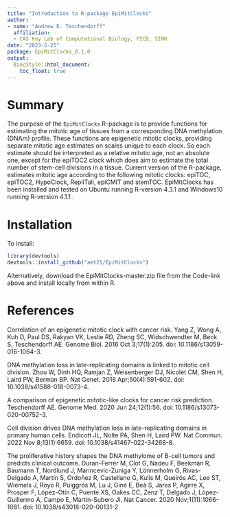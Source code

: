 ```yaml
---
title: "Introduction to R-package EpiMitClocks"
author:
- name: "Andrew E. Teschendorff"
  affiliation: 
  - CAS Key Lab of Computational Biology, PICB, SINH
date: "2023-5-25"
package: EpiMitClocks_0.1.0
output:
  BiocStyle::html_document:
    toc_float: true
---
```

  


# Summary

The purpose of the `EpiMitClocks` R-package is to provide functions for estimating the mitotic age of tissues from a corresponding DNA methylation (DNAm) profile. These functions are epigenetic mitotic clocks, providing separate mitotic age estimates on scales unique to each clock. So each estimate should be interpreted as a relative mitotic age, not an absolute one, except for the epiTOC2 clock which does aim to estimate the total number of stem-cell divisions in a tissue. Current version of the R-package, estimates mitotic age according to the following mitotic clocks: epiTOC, epiTOC2, HypoClock, RepliTali, epiCMIT and stemTOC. EpiMitClocks has been installed and tested on Ubuntu running R-version 4.3.1 and Windows10 running R-version 4.1.1 .

# Installation

To install:

```r
library(devtools)
devtools::install_github("aet21/EpiMitClocks")
```
Alternatively, download the EpiMitClocks-master.zip file from the Code-link above and
install locally from within R.

# References

Correlation of an epigenetic mitotic clock with cancer risk. Yang Z, Wong A, Kuh D, Paul DS, Rakyan VK, Leslie RD, Zheng SC, Widschwendter M, Beck S, Teschendorff AE. Genome Biol. 2016 Oct 3;17(1):205. doi: 10.1186/s13059-016-1064-3.

DNA methylation loss in late-replicating domains is linked to mitotic cell division. Zhou W, Dinh HQ, Ramjan Z, Weisenberger DJ, Nicolet CM, Shen H, Laird PW, Berman BP. Nat Genet. 2018 Apr;50(4):591-602. doi: 10.1038/s41588-018-0073-4.

A comparison of epigenetic mitotic-like clocks for cancer risk prediction. Teschendorff AE. Genome Med. 2020 Jun 24;12(1):56. doi: 10.1186/s13073-020-00752-3.

Cell division drives DNA methylation loss in late-replicating domains in primary human cells. Endicott JL, Nolte PA, Shen H, Laird PW. Nat Commun. 2022 Nov 8;13(1):6659. doi: 10.1038/s41467-022-34268-8.

The proliferative history shapes the DNA methylome of B-cell tumors and predicts clinical outcome. Duran-Ferrer M, Clot G, Nadeu F, Beekman R, Baumann T, Nordlund J, Marincevic-Zuniga Y, Lönnerholm G, Rivas-Delgado A, Martín S, Ordoñez R, Castellano G, Kulis M, Queirós AC, Lee ST, Wiemels J, Royo R, Puiggrós M, Lu J, Giné E, Beà S, Jares P, Agirre X, Prosper F, López-Otín C, Puente XS, Oakes CC, Zenz T, Delgado J, López-Guillermo A, Campo E, Martín-Subero JI. Nat Cancer. 2020 Nov;1(11):1066-1081. doi: 10.1038/s43018-020-00131-2

 
